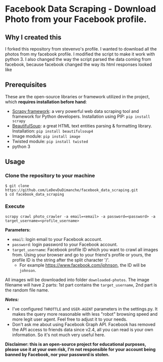 # Facebook Data Scraping - Download Photo from your Facebook profile.

## Why I created this

I forked this repository from stevenvo's profile. I wanted to download all the photos from my facebook profile.
I modified the script to make it work with python 3. I also changed the way the script parsed the data coming from facebook, because
facebook changed the way its html responses looked like

## Prerequisites
These are the open-source libraries or framework utilized in the project, which **requires installation before hand**:
* [Scrapy framework](http://scrapy.org/): a very powerful web data scraping tool and framework for Python developers. Installation using PIP: `pip install scrapy`
* [BeautifulSoup](http://www.crummy.com/software/BeautifulSoup/bs4/doc/): a great HTML text entities parsing & formatting library. Installation: `pip install beautifulsoup4`
* Image module: `pip install image`
* Twisted module: `pip install twisted`
* python 3

## Usage

### Clone the repository to your machine
```
$ git clone https://github.com/LeDevDuDimanche/facebook_data_scraping.git
$ cd facebook_data_scraping
```
### Execute

```
scrapy crawl photo_crawler -a email=<email> -a password=<password> -a target_username=<profile_username>
```
__Parameters:__
* `email`: login email to your Facebook account.
* `password`: login password to your Facebook account.
* `target_username`: Facebook profile ID which you want to crawl all images from. Using your browser and go to your friend's profile or yours, the profile ID is the string after the split character '/'.
  * For example https://www.facebook.com/johnson, the ID will be `johnson`.

All images will be downloaded into folder `downloaded-photos`. The image filename will have 2 parts: 1st part contains the `target_username`, 2nd part is the random file name.

*__Notes:__*
- I've configured `THROTTLE` and `USER-AGENT` parameters in the settings.py. It makes the query more reasonable with less "robot" browsing speed  and more legit user agent. Feel free to adjust it to your needs.
- Don't ask me about using Facebook Graph API. Facebook has removed the API access to friends data since v2.4, all you can read is your own information. So it's not much very useful here.


__Disclaimer: this is an open-source project for educational purposes, please use it at your own risk, I'm not responsible for your account being banned by Facebook, nor your password is stolen.__
